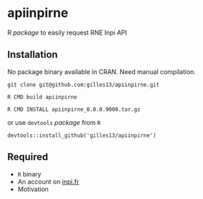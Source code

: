 
# apiinpirne

R *package* to easily request RNE Inpi API

## Installation

No package binary available in CRAN. Need manual compilation.

    git clone git@github.com:gilles13/apiinpirne.git

    R CMD build apiinpirne

    R CMD INSTALL apiinpirne_0.0.0.9000.tar.gz

or use `devtools` *package* from `R`

    devtools::install_github('gilles13/apiinpirne')

## Required

- `R` binary
- An account on [inpi.fr](https://data.inpi.fr/register)
- Motivation
